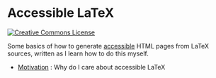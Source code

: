 # Accessible LaTeX

<a rel="license" href="http://creativecommons.org/licenses/by-sa/4.0/"><img alt="Creative Commons License" style="border-width:0" src="https://i.creativecommons.org/l/by-sa/4.0/80x15.png" /></a>

Some basics of how to generate [accessible]() HTML pages from LaTeX sources, written as I learn how to do this myself.

- [Motivation](motivation.md) : Why do I care about accessible LaTeX

